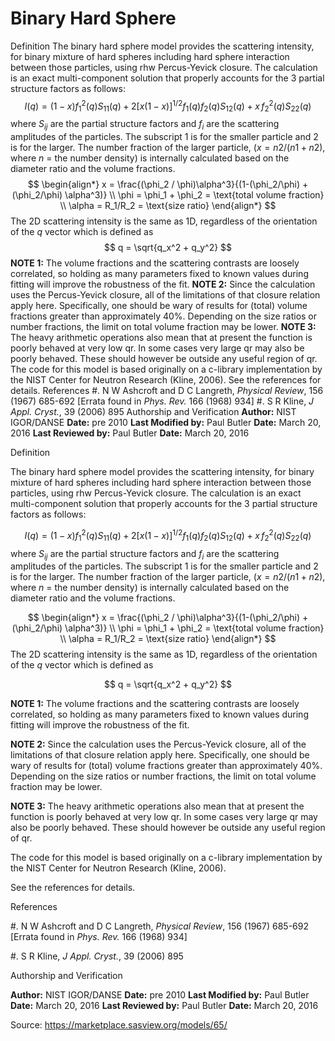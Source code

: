 # Binary Hard Sphere

Definition The binary hard sphere model provides the scattering intensity, for binary mixture of hard spheres including hard sphere interaction between those particles, using rhw Percus-Yevick closure. The calculation is an exact multi-component solution that properly accounts for the 3 partial structure factors as follows: $$  I(q) = (1-x)f_1^2(q) S_{11}(q) + 2[x(1-x)]^{1/2} f_1(q)f_2(q)S_{12}(q) + x\,f_2^2(q)S_{22}(q) $$ where $S_{ij}$ are the partial structure factors and $f_i$ are the scattering amplitudes of the particles. The subscript 1 is for the smaller particle and 2 is for the larger. The number fraction of the larger particle, ($x = n2/(n1+n2)$, where $n$ = the number density) is internally calculated based on the diameter ratio and the volume fractions. $$  \begin{align*} x = \frac{(\phi_2 / \phi)\alpha^3}{(1-(\phi_2/\phi) + (\phi_2/\phi) \alpha^3)} \\ \phi = \phi_1 + \phi_2 = \text{total volume fraction} \\ \alpha = R_1/R_2 = \text{size ratio} \end{align*} $$ The 2D scattering intensity is the same as 1D, regardless of the orientation of the *q* vector which is defined as $$  q = \sqrt{q_x^2 + q_y^2} $$ **NOTE 1:** The volume fractions and the scattering contrasts are loosely correlated, so holding as many parameters fixed to known values during fitting will improve the robustness of the fit. **NOTE 2:** Since the calculation uses the Percus-Yevick closure, all of the limitations of that closure relation apply here. Specifically, one should be wary of results for (total) volume fractions greater than approximately 40%. Depending on the size ratios or number fractions, the limit on total volume fraction may be lower. **NOTE 3:** The heavy arithmetic operations also mean that at present the function is poorly behaved at very low qr.  In some cases very large qr may also be poorly behaved.  These should however be outside any useful region of qr. The code for this model is based originally on a c-library implementation by the NIST Center for Neutron Research (Kline, 2006). See the references for details. References #. N W Ashcroft and D C Langreth, *Physical Review*, 156 (1967) 685-692    [Errata found in *Phys. Rev.* 166 (1968) 934] #. S R Kline, *J Appl. Cryst.*, 39 (2006) 895 Authorship and Verification **Author:** NIST IGOR/DANSE **Date:** pre 2010 **Last Modified by:** Paul Butler **Date:** March 20, 2016 **Last Reviewed by:** Paul Butler **Date:** March 20, 2016

Definition

The binary hard sphere model provides the scattering intensity, for binary mixture of hard spheres including hard sphere interaction between those particles, using rhw Percus-Yevick closure. The calculation is an exact multi-component solution that properly accounts for the 3 partial structure factors as follows:

$$  I(q) = (1-x)f_1^2(q) S_{11}(q) + 2[x(1-x)]^{1/2} f_1(q)f_2(q)S_{12}(q) + x\,f_2^2(q)S_{22}(q) $$ where $S_{ij}$ are the partial structure factors and $f_i$ are the scattering amplitudes of the particles. The subscript 1 is for the smaller particle and 2 is for the larger. The number fraction of the larger particle, ($x = n2/(n1+n2)$, where $n$ = the number density) is internally calculated based on the diameter ratio and the volume fractions.

$$  \begin{align*} x = \frac{(\phi_2 / \phi)\alpha^3}{(1-(\phi_2/\phi) + (\phi_2/\phi) \alpha^3)} \\ \phi = \phi_1 + \phi_2 = \text{total volume fraction} \\ \alpha = R_1/R_2 = \text{size ratio} \end{align*} $$ The 2D scattering intensity is the same as 1D, regardless of the orientation of the *q* vector which is defined as

$$  q = \sqrt{q_x^2 + q_y^2} $$

**NOTE 1:** The volume fractions and the scattering contrasts are loosely correlated, so holding as many parameters fixed to known values during fitting will improve the robustness of the fit.

**NOTE 2:** Since the calculation uses the Percus-Yevick closure, all of the limitations of that closure relation apply here. Specifically, one should be wary of results for (total) volume fractions greater than approximately 40%. Depending on the size ratios or number fractions, the limit on total volume fraction may be lower.

**NOTE 3:** The heavy arithmetic operations also mean that at present the function is poorly behaved at very low qr.  In some cases very large qr may also be poorly behaved.  These should however be outside any useful region of qr.

The code for this model is based originally on a c-library implementation by the NIST Center for Neutron Research (Kline, 2006).

See the references for details.

References

#. N W Ashcroft and D C Langreth, *Physical Review*, 156 (1967) 685-692    [Errata found in *Phys. Rev.* 166 (1968) 934]

#. S R Kline, *J Appl. Cryst.*, 39 (2006) 895

Authorship and Verification

**Author:** NIST IGOR/DANSE **Date:** pre 2010 **Last Modified by:** Paul Butler **Date:** March 20, 2016 **Last Reviewed by:** Paul Butler **Date:** March 20, 2016

Source: https://marketplace.sasview.org/models/65/
